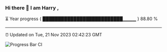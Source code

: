 ### Hi there 👋 I am Harry , 

⏳ Year progress { ██████████████████████████▁▁▁▁ } 88.80 %

---

⏰ Updated on Tue, 21 Nov 2023 02:42:23 GMT

![Progress Bar CI](https://github.com/duykhang68/duykhang68/workflows/Progress%20Bar%20CI/badge.svg)
